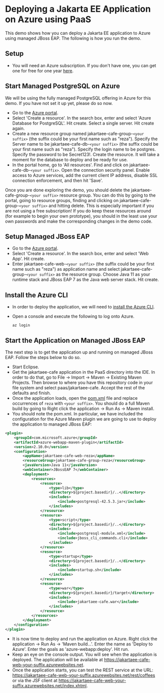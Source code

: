 # Deploying a Jakarta EE Application on Azure using PaaS
This demo shows how you can deploy a Jakarta EE application to Azure using managed JBoss EAP. The following is how you run the demo.

## Setup
* You will need an Azure subscription. If you don't have one, you can get one for free for one year [here](https://azure.microsoft.com/en-us/free).

## Start Managed PostgreSQL on Azure
We will be using the fully managed PostgreSQL offering in Azure for this demo. If you have not set it up yet, please do so now. 

* Go to the [Azure portal](http://portal.azure.com).
* Select 'Create a resource'. In the search box, enter and select 'Azure Database for PostgreSQL'. Hit create. Select a single server. Hit create again.
* Create a new resource group named jakartaee-cafe-group-`<your suffix>` (the suffix could be your first name such as "reza"). Specify the Server name to be jakartaee-cafe-db-`<your suffix>` (the suffix could be your first name such as "reza"). Specify the login name to be postgres. Specify the password to be Secret123!. Create the resource. It will take a moment for the database to deploy and be ready for use.
* In the portal home, go to 'All resources'. Find and click on jakartaee-cafe-db-`<your suffix>`. Open the connection security panel. Enable access to Azure services, add the current client IP address, disable SSL connection enforcement, and then hit 'Save'.

Once you are done exploring the demo, you should delete the jakartaee-cafe-group-`<your suffix>` resource group. You can do this by going to the portal, going to resource groups, finding and clicking on jakartaee-cafe-group-`<your suffix>` and hitting delete. This is especially important if you are not using a free subscription! If you do keep these resources around (for example to begin your own prototype), you should in the least use your own passwords and make the corresponding changes in the demo code.

## Setup Managed JBoss EAP
* Go to the [Azure portal](http://portal.azure.com).
* Select 'Create a resource'. In the search box, enter and select 'Web App'. Hit create.
* Enter jakartaee-cafe-web-`<your suffix>` (the suffix could be your first name such as "reza") as application name and select jakartaee-cafe-group-`<your suffix>` as the resource group. Choose Java 11 as your runtime stack and JBoss EAP 7 as the Java web server stack. Hit create.

## Install the Azure CLI
* In order to deploy the application, we will need to [install the Azure CLI](https://docs.microsoft.com/en-us/cli/azure/install-azure-cli?view=azure-cli-latest).
* Open a console and execute the following to log onto Azure.

	```
	az login
	```
## Start the Application on Managed JBoss EAP
The next step is to get the application up and running on managed JBoss EAP. Follow the steps below to do so.

* Start Eclipse.
* Get the jakartaee-cafe application in the PaaS directory into the IDE. In order to do that, go to File -> Import -> Maven -> Existing Maven Projects. Then browse to where you have this repository code in your file system and select paas/jakartaee-cafe. Accept the rest of the defaults and finish.
* Once the application loads, open the [pom.xml](jakartaee-cafe/pom.xml) file and replace occurrences of `reza` with `<your suffix>`. You should do a full Maven build by going to Right click the application -> Run As -> Maven install.
* You should note the pom.xml. In particular, we have included the configuration for the Azure Maven plugin we are going to use to deploy the application to managed JBoss EAP:

```xml
<plugin>
    <groupId>com.microsoft.azure</groupId>
    <artifactId>azure-webapp-maven-plugin</artifactId>
    <version>2.10.0</version>
    <configuration>
        <appName>jakartaee-cafe-web-reza</appName>
        <resourceGroup>jakartaee-cafe-group-reza</resourceGroup>
        <javaVersion>Java 11</javaVersion>
        <webContainer>JBossEAP 7</webContainer>
        <deployment>
            <resources>
                <resource>
                    <type>lib</type>
                    <directory>${project.basedir}/..</directory>
                    <includes>
                        <include>postgresql-42.5.3.jar</include>
                    </includes>
                </resource>
                <resource>
                    <type>script</type>
                    <directory>${project.basedir}/..</directory>
                    <includes>
                        <include>postgresql-module.xml</include>
                        <include>jboss_cli_commands.cli</include>
                    </includes>
                </resource>
                <resource>
                    <type>startup</type>
                    <directory>${project.basedir}/..</directory>
                    <includes>
                        <include>startup.sh</include>
                    </includes>
                </resource>
                <resource>
                    <type>war</type>
                    <directory>${project.basedir}/target</directory>
                    <includes>
                        <include>jakartaee-cafe.war</include>
                    </includes>
                </resource>
            </resources>
        </deployment>
    </configuration>
</plugin>
```

* It is now time to deploy and run the application on Azure. Right click the application -> Run As -> 'Maven build...'. Enter the name as 'Deploy to Azure'. Enter the goals as 'azure-webapp:deploy'. Hit run.
* Keep an eye on the console output. You will see when the application is deployed. The application will be available at https://jakartaee-cafe-web-your-suffix.azurewebsites.net.
* Once the application starts, you can test the REST service at the URL: https://jakartaee-cafe-web-your-suffix.azurewebsites.net/rest/coffees or via the JSF client at https://jakartaee-cafe-web-your-suffix.azurewebsites.net/index.xhtml.
